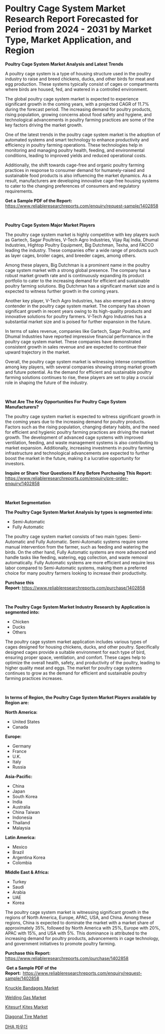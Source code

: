 <p><h1>Poultry Cage System Market Research Report Forecasted for Period from 2024 -  2031 by Market Type, Market Application, and Region</h1></p><p><strong>Poultry Cage System Market Analysis and Latest Trends</strong></p>
<p><p>A poultry cage system is a type of housing structure used in the poultry industry to raise and breed chickens, ducks, and other birds for meat and egg production. These systems typically consist of cages or compartments where birds are housed, fed, and watered in a controlled environment.</p><p>The global poultry cage system market is expected to experience significant growth in the coming years, with a projected CAGR of 11.7% during the forecast period. The increasing demand for poultry products, rising population, growing concerns about food safety and hygiene, and technological advancements in poultry farming practices are some of the key factors driving the market growth.</p><p>One of the latest trends in the poultry cage system market is the adoption of automated systems and smart technology to enhance productivity and efficiency in poultry farming operations. These technologies help in monitoring and managing poultry health, feeding, and environmental conditions, leading to improved yields and reduced operational costs.</p><p>Additionally, the shift towards cage-free and organic poultry farming practices in response to consumer demand for humanely-raised and sustainable food products is also influencing the market dynamics. As a result, manufacturers are developing innovative cage-free housing systems to cater to the changing preferences of consumers and regulatory requirements.</p></p>
<p><strong>Get a Sample PDF of the Report:&nbsp;</strong> <a href="https://www.reliableresearchreports.com/enquiry/request-sample/1402858">https://www.reliableresearchreports.com/enquiry/request-sample/1402858</a></p>
<p>&nbsp;</p>
<p><strong>Poultry Cage System Major Market Players</strong></p>
<p><p>The poultry cage system market is highly competitive with key players such as Gartech, Sagar Poultries, V-Tech Agro Industries, Vijay Raj India, Dhumal Industries, Hightop Poultry Equipment, Big Dutchman, Texha, and FACCO leading the industry. These companies offer a wide range of products such as layer cages, broiler cages, and breeder cages, among others.</p><p>Among these players, Big Dutchman is a prominent name in the poultry cage system market with a strong global presence. The company has a robust market growth rate and is continuously expanding its product portfolio to cater to the increasing demand for efficient and sustainable poultry farming solutions. Big Dutchman has a significant market size and is expected to witness further growth in the coming years.</p><p>Another key player, V-Tech Agro Industries, has also emerged as a strong contender in the poultry cage system market. The company has shown significant growth in recent years owing to its high-quality products and innovative solutions for poultry farmers. V-Tech Agro Industries has a substantial market size and is poised for further expansion in the future.</p><p>In terms of sales revenue, companies like Gartech, Sagar Poultries, and Dhumal Industries have reported impressive financial performance in the poultry cage system market. These companies have demonstrated consistent growth in sales revenue and are expected to continue their upward trajectory in the market.</p><p>Overall, the poultry cage system market is witnessing intense competition among key players, with several companies showing strong market growth and future potential. As the demand for efficient and sustainable poultry farming solutions continues to rise, these players are set to play a crucial role in shaping the future of the industry.</p></p>
<p>&nbsp;</p>
<p><strong>What Are The Key Opportunities For Poultry Cage System Manufacturers?</strong></p>
<p><p>The poultry cage system market is expected to witness significant growth in the coming years due to the increasing demand for poultry products. Factors such as the rising population, changing dietary habits, and the need for efficient and hygienic poultry farming practices are driving the market growth. The development of advanced cage systems with improved ventilation, feeding, and waste management systems is also contributing to market expansion. Additionally, increasing investments in poultry farming infrastructure and technological advancements are expected to further boost the market in the future, making it a lucrative opportunity for investors.</p></p>
<p><strong>Inquire or Share Your Questions If Any Before Purchasing This Report:</strong> <a href="https://www.reliableresearchreports.com/enquiry/pre-order-enquiry/1402858">https://www.reliableresearchreports.com/enquiry/pre-order-enquiry/1402858</a></p>
<p>&nbsp;</p>
<p><strong>Market Segmentation</strong></p>
<p><strong>The Poultry Cage System Market Analysis by types is segmented into:</strong></p>
<p><ul><li>Semi-Automatic</li><li>Fully Automatic</li></ul></p>
<p><p>The poultry cage system market consists of two main types: Semi-Automatic and Fully Automatic. Semi-Automatic systems require some manual intervention from the farmer, such as feeding and watering the birds. On the other hand, Fully Automatic systems are more advanced and handle tasks like feeding, watering, egg collection, and waste removal automatically. Fully Automatic systems are more efficient and require less labor compared to Semi-Automatic systems, making them a preferred choice for many poultry farmers looking to increase their productivity.</p></p>
<p><strong>Purchase this Report:&nbsp;</strong><a href="https://www.reliableresearchreports.com/purchase/1402858">https://www.reliableresearchreports.com/purchase/1402858</a></p>
<p>&nbsp;</p>
<p><strong>The Poultry Cage System Market Industry Research by Application is segmented into:</strong></p>
<p><ul><li>Chicken</li><li>Ducks</li><li>Others</li></ul></p>
<p><p>The poultry cage system market application includes various types of cages designed for housing chickens, ducks, and other poultry. Specifically designed cages provide a suitable environment for each type of bird, ensuring proper space, ventilation, and comfort. These cages help to optimize the overall health, safety, and productivity of the poultry, leading to higher quality meat and eggs. The market for poultry cage systems continues to grow as the demand for efficient and sustainable poultry farming practices increases.</p></p>
<p>&nbsp;</p>
<p><strong>In terms of Region, the Poultry Cage System Market Players available by Region are:</strong></p>
<p>
    <p> <strong> North America: </strong>
        <ul>
            <li>United States</li>
            <li>Canada</li>
        </ul>
        </p> 
    <p> <strong> Europe: </strong>
        <ul>
            <li>Germany</li>
            <li>France</li>
            <li>U.K.</li>
            <li>Italy</li>
            <li>Russia</li>
        </ul>
        </p> 
    <p> <strong> Asia-Pacific: </strong>
        <ul>
            <li>China</li>
            <li>Japan</li>
            <li>South Korea</li>
            <li>India</li>
            <li>Australia</li>
            <li>China Taiwan</li>
            <li>Indonesia</li>
            <li>Thailand</li>
            <li>Malaysia</li>
        </ul>
        </p> 
    <p> <strong> Latin America: </strong>
        <ul>
            <li>Mexico</li>
            <li>Brazil</li>
            <li>Argentina Korea</li>
            <li>Colombia</li>
        </ul>
        </p> 
    <p> <strong> Middle East & Africa: </strong>
        <ul>
            <li>Turkey</li>
            <li>Saudi</li>
            <li>Arabia</li>
            <li>UAE</li>
            <li>Korea</li>
        </ul>
    </p>
    </p>
<p><p>The poultry cage system market is witnessing significant growth in the regions of North America, Europe, APAC, USA, and China. Among these regions, China is expected to dominate the market with a market share of approximately 35%, followed by North America with 25%, Europe with 20%, APAC with 15%, and USA with 5%. This dominance is attributed to the increasing demand for poultry products, advancements in cage technology, and government initiatives to promote poultry farming.</p></p>
<p><strong>Purchase this Report: </strong><a href="https://www.reliableresearchreports.com/purchase/1402858">https://www.reliableresearchreports.com/purchase/1402858</a></p>
<p>&nbsp;<strong>Get a Sample PDF of the Report:&nbsp;&nbsp;</strong><a href="https://www.reliableresearchreports.com/enquiry/request-sample/1402858">https://www.reliableresearchreports.com/enquiry/request-sample/1402858</a></p>
<p><strong></strong></p>
<p><p><a href="https://glittery-fuchsia-86a.notion.site/Knuckle-Bandages-Market-Research-Report-Provides-thorough-Industry-Overview-which-offers-an-In-Dept-9f372b15a9b94446a515d53abcec8645">Knuckle Bandages Market</a></p><p><a href="https://view.publitas.com/reportprime-1/welding-gas-market-size-focuses-on-market-dynamics-in-depth-analysis-and-future-projections-of-its-market-forecasted-for-period-from-2024-to-2031/">Welding Gas Market</a></p><p><a href="https://bubble-tree-ea4.notion.site/Kitesurf-Kites-Market-Size-and-Examines-its-Market-Scope-with-a-Primary-Focus-on-Growth-Opportunit-da5260a2b4214e3c929987a2c300db0e">Kitesurf Kites Market</a></p><p><a href="https://view.publitas.com/reportprime-1/diagonal-tire-market-size-share-trends-analysis-report-by-application-regional-outlook-competitive-strategies-and-segment-forecasts-2024-2031/">Diagonal Tire Market</a></p><p><a href="https://medium.com/@nedkammnacaw/dha-%EA%B0%80%EB%A3%A8-%EC%8B%9C%EC%9E%A5-%EC%8B%9C%EC%9E%A5-%EC%A0%90%EC%9C%A0%EC%9C%A8-%EC%8B%9C%EC%9E%A5-%EB%8F%99%ED%96%A5-%EB%B0%8F-%EB%AF%B8%EB%9E%98-%EC%84%B1%EC%9E%A5-%ED%83%90%EA%B5%AC-c54419ff5fbd">DHA 파우더</a></p></p>